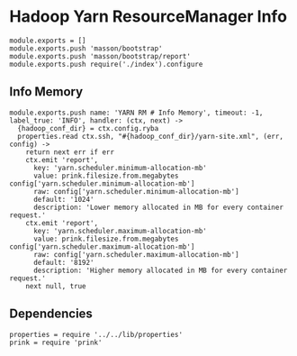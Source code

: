 
# Hadoop Yarn ResourceManager Info

    module.exports = []
    module.exports.push 'masson/bootstrap'
    module.exports.push 'masson/bootstrap/report'
    module.exports.push require('./index').configure

## Info Memory

    module.exports.push name: 'YARN RM # Info Memory', timeout: -1, label_true: 'INFO', handler: (ctx, next) ->
      {hadoop_conf_dir} = ctx.config.ryba
      properties.read ctx.ssh, "#{hadoop_conf_dir}/yarn-site.xml", (err, config) ->
        return next err if err
        ctx.emit 'report',
          key: 'yarn.scheduler.minimum-allocation-mb'
          value: prink.filesize.from.megabytes config['yarn.scheduler.minimum-allocation-mb']
          raw: config['yarn.scheduler.minimum-allocation-mb']
          default: '1024'
          description: 'Lower memory allocated in MB for every container request.'
        ctx.emit 'report',
          key: 'yarn.scheduler.maximum-allocation-mb'
          value: prink.filesize.from.megabytes config['yarn.scheduler.maximum-allocation-mb']
          raw: config['yarn.scheduler.maximum-allocation-mb']
          default: '8192'
          description: 'Higher memory allocated in MB for every container request.'
        next null, true

## Dependencies

    properties = require '../../lib/properties'
    prink = require 'prink'



